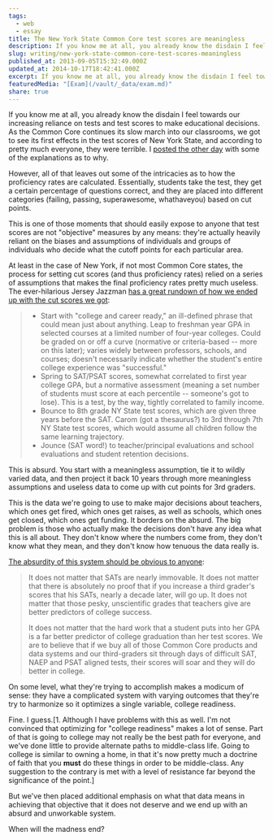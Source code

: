 ```yaml
---
tags:
  - web
  - essay
title: The New York State Common Core test scores are meaningless
description: If you know me at all, you already know the disdain I feel towards our increasing reliance on tests and test scores to make educational decisions. As the Common Core continues its slow march into our classrooms, we got to see its first effects in the test scores of New York State, and according to \[…]
slug: writing/new-york-state-common-core-test-scores-meaningless
published_at: 2013-09-05T15:32:49.000Z
updated_at: 2014-10-17T18:42:41.000Z
excerpt: If you know me at all, you already know the disdain I feel towards our increasing reliance on tests and test scores to make educational decisions. As the Common Core continues its slow march into our classrooms, we got to see its first effects in the test scores of New York State, and according to \[…]
featuredMedia: "[Exam](/vault/_data/exam.md)"
share: true
---
```


If you know me at all, you already know the disdain I feel towards our increasing reliance on tests and test scores to make educational decisions. As the Common Core continues its slow march into our classrooms, we got to see its first effects in the test scores of New York State, and according to pretty much everyone, they were terrible. I [posted the other day](https://jamesdigioia.com/editorial-trouble-common-core/) with some of the explanations as to why.

However, all of that leaves out some of the intricacies as to how the proficiency rates are calculated. Essentially, students take the test, they get a certain percentage of questions correct, and they are placed into different categories (failing, passing, superawesome, whathaveyou) based on cut points.

This is one of those moments that should easily expose to anyone that test scores are not "objective" measures by any means: they're actually heavily reliant on the biases and assumptions of individuals and groups of individuals who decide what the cutoff points for each particular area.

At least in the case of New York, if not most Common Core states, the process for setting cut scores (and thus proficiency rates) relied on a series of assumptions that makes the final proficiency rates pretty much useless. The ever-hilarious Jersey Jazzman [has a great rundown of how we ended up with the cut scores we got](http://jerseyjazzman.blogspot.com/2013/08/scoring-ny-tests-with-triple-lindy.html):

> - Start with "college and career ready," an ill-defined phrase that could mean just about anything. Leap to freshman year GPA in selected courses at a limited number of four-year colleges. Could be graded on or off a curve (normative or criteria-based -- more on this later); varies widely between professors, schools, and courses; doesn't necessarily indicate whether the student's entire college experience was "successful."
> - Spring to SAT/PSAT scores, somewhat correlated to first year college GPA, but a normative assessment (meaning a set number of students must score at each percentile -- someone's got to lose). This is a test, by the way, tightly correlated to family income.
> - Bounce to 8th grade NY State test scores, which are given three years before the SAT. Carom (got a thesaurus?) to 3rd through 7th NY State test scores, which would assume all children follow the same learning trajectory.
> - Jounce (SAT word!) to teacher/principal evaluations and school evaluations and student retention decisions.

This is absurd. You start with a meaningless assumption, tie it to wildly varied data, and then project it back 10 years through more meaningless assumptions and useless data to come up with cut points for 3rd graders.

This is the data we're going to use to make major decisions about teachers, which ones get fired, which ones get raises, as well as schools, which ones get closed, which ones get funding. It borders on the absurd. The big problem is those who actually make the decisions don't have any idea what this is all about. They don't know where the numbers come from, they don't know what they mean, and they don't know how tenuous the data really is.

[The absurdity of this system should be obvious to anyone](http://www.washingtonpost.com/blogs/answer-sheet/wp/2013/08/12/how-come-officials-could-predict-results-on-new-test-scores/):

> It does not matter that SATs are nearly immovable. It does not matter that there is absolutely no proof that if you increase a third grader's scores that his SATs, nearly a decade later, will go up. It does not matter that those pesky, unscientific grades that teachers give are better predictors of college success.
>
> It does not matter that the hard work that a student puts into her GPA is a far better predictor of college graduation than her test scores. We are to believe that if we buy all of those Common Core products and data systems and our third-graders sit through days of difficult SAT, NAEP and PSAT aligned tests, their scores will soar and they will do better in college.

On some level, what they're trying to accomplish makes a modicum of sense: they have a complicated system with varying outcomes that they're try to harmonize so it optimizes a single variable, college readiness.

Fine. I guess.\[1. Although I have problems with this as well. I'm not convinced that optimizing for "college readiness" makes a lot of sense. Part of that is going to college may not really be the best path for everyone, and we've done little to provide alternate paths to middle-class life. Going to college is similar to owning a home, in that it's now pretty much a doctrine of faith that you **must** do these things in order to be middle-class. Any suggestion to the contrary is met with a level of resistance far beyond the significance of the point.]

But we've then placed additional emphasis on what that data means in achieving that objective that it does not deserve and we end up with an absurd and unworkable system.

When will the madness end?
